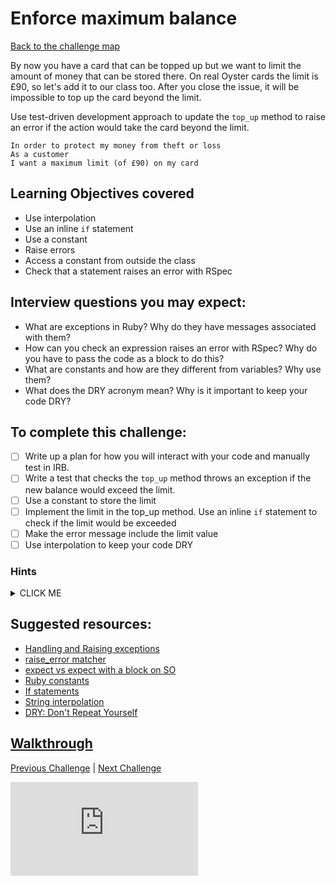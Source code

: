 # Enforce maximum balance

[Back to the challenge map](README.md)

By now you have a card that can be topped up but we want to limit the amount of money that can be stored there. On real Oyster cards the limit is £90, so let's add it to our class too. After you close the issue, it will be impossible to top up the card beyond the limit.

Use test-driven development approach to update the `top_up` method to raise an error if the action would take the card beyond the limit.


```
In order to protect my money from theft or loss
As a customer
I want a maximum limit (of £90) on my card
```

## Learning Objectives covered
- Use interpolation
- Use an inline `if` statement
- Use a constant
- Raise errors
- Access a constant from outside the class
- Check that a statement raises an error with RSpec

## Interview questions you may expect:
- What are exceptions in Ruby? Why do they have messages associated with them?
- How can you check an expression raises an error with RSpec? Why do you have to pass the code as a block to do this?
- What are constants and how are they different from variables? Why use them?
- What does the DRY acronym mean? Why is it important to keep your code DRY?

## To complete this challenge:
- [ ] Write up a plan for how you will interact with your code and manually test in IRB.
- [ ] Write a test that checks the `top_up` method throws an exception if the new balance would exceed the limit.
- [ ] Use a constant to store the limit
- [ ] Implement the limit in the top_up method. Use an inline `if` statement to check if the limit would be exceeded
- [ ] Make the error message include the limit value
- [ ] Use interpolation to keep your code DRY

### Hints
<details><summary>CLICK ME</summary>
  <ul>
    <li>Remember to check the materials below if you don't remember any of the steps involved here from last week. They contain everything you'll need to complete this stage.</li>
    <li>Once your test is passing, your `top_up` method is likely to have multiple responsibilities - consider refactoring some of this behaviour into a private method.</li>
    <li>You now have two tests for your `top_up` method. Consider using a describe block in your `oystercard_spec` file to keep your tests well organised.</li>
  </ul>
</details>

## Suggested resources:
- [Handling and Raising exceptions](https://rubymonk.com/learning/books/4-ruby-primer-ascent/chapters/41-exceptions/lessons/92-handling)
- [raise_error matcher](https://www.relishapp.com/rspec/rspec-expectations/docs/built-in-matchers/raise-error-matcher)
- [expect vs expect with a block on SO](http://stackoverflow.com/questions/19960831/rspec-expect-vs-expect-with-block-whats-the-difference)
- [Ruby constants](http://rubylearning.com/satishtalim/ruby_constants.html)
- [If statements](http://www.dev-hq.net/ruby/5--if-statements)
- [String interpolation](https://rubymonk.com/learning/books/1-ruby-primer/chapters/5-strings/lessons/31-string-basics)
- [DRY: Don't Repeat Yourself](https://en.wikipedia.org/wiki/Don%27t_repeat_yourself)

## [Walkthrough](walkthroughs/06_maximum_balance.md)

[Previous Challenge](05_top_up.md) | [Next Challenge](07_deducting_money.md)

![Tracking pixel](https://githubanalytics.herokuapp.com/course/oystercard/06_maximum_balance.md)
